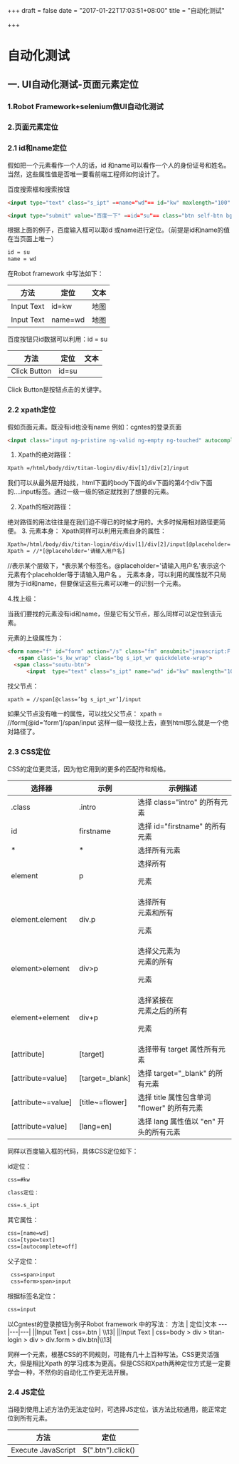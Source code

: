 +++
draft = false
date = "2017-01-22T17:03:51+08:00"
title = "自动化测试"

+++

# 自动化测试
## 一. UI自动化测试-页面元素定位
### 1.Robot Framework+selenium做UI自动化测试

### 2.页面元素定位
### 2.1 id和name定位
假如把一个元素看作一个人的话，id 和name可以看作一个人的身份证号和姓名。当然，这些属性值是否唯一要看前端工程师如何设计了。

百度搜索框和搜索按钮
```html
<input type="text" class="s_ipt" ==name="wd"== id="kw" maxlength="100" autocomplete="off">

<input type="submit" value="百度一下" ==id="su"== class="btn self-btn bg s_btn">

```

根据上面的例子，百度输入框可以取id 或name进行定位。（前提是id和name的值在当页面上唯一）
```html
id = su
name = wd
```
在Robot framework 中写法如下：

方法 | 定位|文本
---|---|---
Input Text | id=kw | 地图| 
Input Text | name=wd |地图| 

百度按钮只id数据可以利用：id = su

方法 | 定位|文本
---|---|---
Click Button | id=su|
Click Button是按钮点击的关键字。
### 2.2 xpath定位
假如页面元素。既没有id也没有name
例如：cgntes的登录页面
```html
<input class="input ng-pristine ng-valid ng-empty ng-touched" autocomplete="off" ng-change="vm.loginFailed=false" ng-model="vm.user.username" placeholder="请输入用户名" autofocus="" ng-keyup="vm.keyUp($event)" tabindex="1" aria-invalid="false" style="">
```
 
1. Xpath的绝对路径：

```html
Xpath =/html/body/div/titan-login/div/div[1]/div[2]/input
```
我们可以从最外层开始找，html下面的body下面的div下面的第4个div下面的....input标签。通过一级一级的锁定就找到了想要的元素。
 
2. Xpath的相对路径：

绝对路径的用法往往是在我们迫不得已的时候才用的。大多时候用相对路径更简便。
3. 元素本身：
Xpath同样可以利用元素自身的属性：

```html
Xpath=/html/body/div/titan-login/div/div[1]/div[2]/input[@placeholder='请输入用户名']
Xpath = //*[@placeholder='请输入用户名]
```

//表示某个层级下，*表示某个标签名。@placeholder='请输入用户名'表示这个元素有个placeholder等于请输入用户名 。
元素本身，可以利用的属性就不只局限为于id和name，但要保证这些元素可以唯一的识别一个元素。
 
4.找上级：

当我们要找的元素没有id和name，但是它有父节点，那么同样可以定位到该元素。

元素的上级属性为：
```html
<form name="f" id="form" action="/s" class="fm" onsubmit="javascript:F.call('ps/sug','pssubmit')">
　　<span class="s_kw_wrap" class="bg s_ipt_wr quickdelete-wrap">
  <span class="soutu-btn">
　　　 <input  type="text" class="s_ipt" name="wd" id="kw" maxlength="100" autocomplete="off">
```
找父节点：

```html
xpath = //span[@class=’bg s_ipt_wr’]/input
```
如果父节点没有唯一的属性，可以找父父节点：
xpath = //form[@id=’form’]/span/input
这样一级一级找上去，直到html那么就是一个绝对路径了。
### 2.3 CSS定位
CSS的定位更灵活，因为他它用到的更多的匹配符和规格。

选择器| 示例|示例描述
---|---|---
.class | .intro|选择 class="intro" 的所有元素||
id|firstname|选择 id="firstname" 的所有元素
*|*|选择所有元素|
element|p|选择所有 <p> 元素|
element.element|div.p|选择所有 <div> 元素和所有 <p> 元素|
element>element|div>p|选择父元素为 <div> 元素的所有 <p> 元素|
element+element|div+p|选择紧接在 <div> 元素之后的所有 <p> 元素|
[attribute]|[target]|选择带有 target 属性所有元素|
[attribute=value]|[target=_blank]|选择 target="_blank" 的所有元素|
[attribute~=value]|[title~=flower]|选择 title 属性包含单词 "flower" 的所有元素|
[attribute=value]|[lang=en]|选择 lang 属性值以 "en" 开头的所有元素|

同样以百度输入框的代码，具体CSS定位如下：

id定位：
```html
css=#kw

class定位：

css=.s_ipt
```

其它属性：
```html
css=[name=wd]
css=[type=text]
css=[autocomplete=off]
```
父子定位：
```html
 css=span>input
 css=form>span>input
```
根据标签名定位：
```html
css=input
```

以Cgntest的登录按钮为例子Robot framework 中的写法：
方法 | 定位|文本
---|---|---|
||Input Text | css=.btn | \\\13|
||Input Text | css=body > div > titan-login > div > div.form > div.btn|\\\13|

同样一个元素，根基CSS的不同规则，可能有几十上百种写法。CSS更灵活强大，但是相比Xpath 的学习成本为更高。但是CSS和Xpath两种定位方式是一定要学会一种，不然你的自动化工作更无法开展。
### 2.4 JS定位
当碰到使用上述方法仍无法定位时，可选择JS定位，该方法比较通用，能正常定位到所有元素。

方法 | 定位
---|---|
Execute JavaScript | $(".btn").click() |

